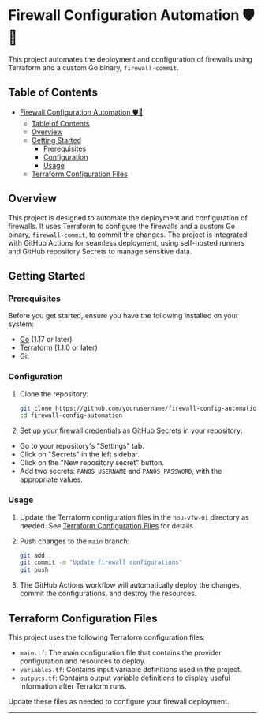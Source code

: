 # Firewall Configuration Automation 🛡️🔧

This project automates the deployment and configuration of firewalls using Terraform and a custom Go binary, `firewall-commit`.

## Table of Contents

- [Firewall Configuration Automation 🛡️🔧](#firewall-configuration-automation-️)
  - [Table of Contents](#table-of-contents)
  - [Overview](#overview)
  - [Getting Started](#getting-started)
    - [Prerequisites](#prerequisites)
    - [Configuration](#configuration)
    - [Usage](#usage)
  - [Terraform Configuration Files](#terraform-configuration-files)

## Overview

This project is designed to automate the deployment and configuration of firewalls. It uses Terraform to configure the firewalls and a custom Go binary, `firewall-commit`, to commit the changes. The project is integrated with GitHub Actions for seamless deployment, using self-hosted runners and GitHub repository Secrets to manage sensitive data.

## Getting Started

### Prerequisites

Before you get started, ensure you have the following installed on your system:

- [Go](https://golang.org/dl/) (1.17 or later)
- [Terraform](https://www.terraform.io/downloads.html) (1.1.0 or later)
- Git

### Configuration

1. Clone the repository:

    ```bash
    git clone https://github.com/yourusername/firewall-config-automation.git
    cd firewall-config-automation
    ```

2. Set up your firewall credentials as GitHub Secrets in your repository:

- Go to your repository's "Settings" tab.
- Click on "Secrets" in the left sidebar.
- Click on the "New repository secret" button.
- Add two secrets: `PANOS_USERNAME` and `PANOS_PASSWORD`, with the appropriate values.

### Usage

1. Update the Terraform configuration files in the `hou-vfw-01` directory as needed. See [Terraform Configuration Files](#terraform-configuration-files) for details.

2. Push changes to the `main` branch:

    ```bash
    git add .
    git commit -m "Update firewall configurations"
    git push
    ```

3. The GitHub Actions workflow will automatically deploy the changes, commit the configurations, and destroy the resources.

## Terraform Configuration Files

This project uses the following Terraform configuration files:

- `main.tf`: The main configuration file that contains the provider configuration and resources to deploy.
- `variables.tf`: Contains input variable definitions used in the project.
- `outputs.tf`: Contains output variable definitions to display useful information after Terraform runs.

Update these files as needed to configure your firewall deployment.

---
